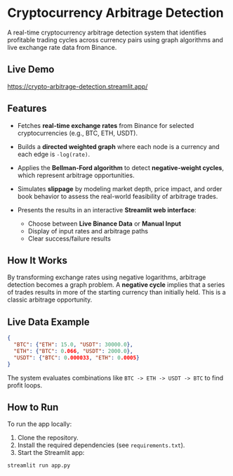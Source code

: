 # Cryptocurrency Arbitrage Detection

A real-time cryptocurrency arbitrage detection system that identifies profitable trading cycles across currency pairs using graph algorithms and live exchange rate data from Binance.

## Live Demo

https://crypto-arbitrage-detection.streamlit.app/

## Features

- Fetches **real-time exchange rates** from Binance for selected cryptocurrencies (e.g., BTC, ETH, USDT).
- Builds a **directed weighted graph** where each node is a currency and each edge is `-log(rate)`.
- Applies the **Bellman-Ford algorithm** to detect **negative-weight cycles**, which represent arbitrage opportunities.
- Simulates **slippage** by modeling market depth, price impact, and order book behavior to assess the real-world feasibility of arbitrage trades.
- Presents the results in an interactive **Streamlit web interface**:

    - Choose between **Live Binance Data** or **Manual Input**
    - Display of input rates and arbitrage paths
    - Clear success/failure results

## How It Works

By transforming exchange rates using negative logarithms, arbitrage detection becomes a graph problem. A **negative cycle** implies that a series of trades results in more of the starting currency than initially held. This is a classic arbitrage opportunity.

## Live Data Example

```json
{
  "BTC": {"ETH": 15.0, "USDT": 30000.0},
  "ETH": {"BTC": 0.066, "USDT": 2000.0},
  "USDT": {"BTC": 0.000033, "ETH": 0.0005}
}
```

The system evaluates combinations like `BTC -> ETH -> USDT -> BTC` to find profit loops.

## How to Run

To run the app locally:

1. Clone the repository.
2. Install the required dependencies (see `requirements.txt`).
3. Start the Streamlit app:

  ```bash
  streamlit run app.py
  ```
